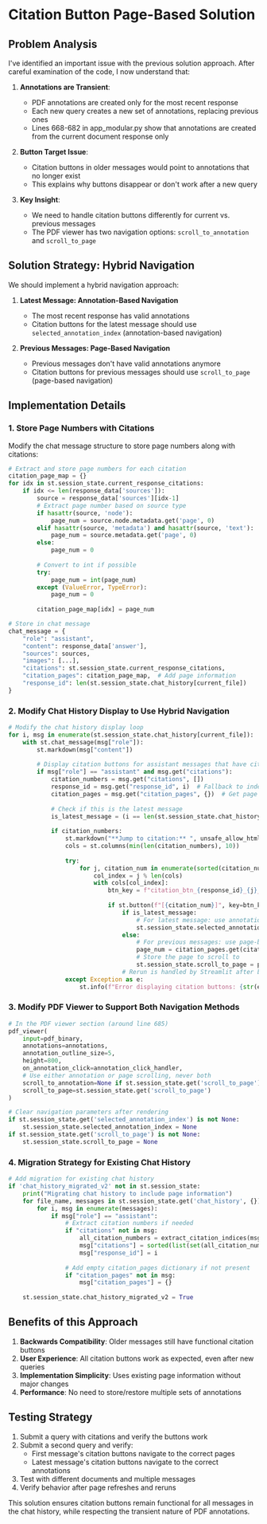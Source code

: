 # Citation Button Page-Based Solution

## Problem Analysis

I've identified an important issue with the previous solution approach. After careful examination of the code, I now understand that:

1. **Annotations are Transient**: 
   - PDF annotations are created only for the most recent response
   - Each new query creates a new set of annotations, replacing previous ones
   - Lines 668-682 in app_modular.py show that annotations are created from the current document response only

2. **Button Target Issue**:
   - Citation buttons in older messages would point to annotations that no longer exist
   - This explains why buttons disappear or don't work after a new query

3. **Key Insight**:
   - We need to handle citation buttons differently for current vs. previous messages
   - The PDF viewer has two navigation options: `scroll_to_annotation` and `scroll_to_page`

## Solution Strategy: Hybrid Navigation

We should implement a hybrid navigation approach:

1. **Latest Message: Annotation-Based Navigation**
   - The most recent response has valid annotations
   - Citation buttons for the latest message should use `selected_annotation_index` (annotation-based navigation)

2. **Previous Messages: Page-Based Navigation**
   - Previous messages don't have valid annotations anymore
   - Citation buttons for previous messages should use `scroll_to_page` (page-based navigation)

## Implementation Details

### 1. Store Page Numbers with Citations

Modify the chat message structure to store page numbers along with citations:

```python
# Extract and store page numbers for each citation
citation_page_map = {}
for idx in st.session_state.current_response_citations:
    if idx <= len(response_data['sources']):
        source = response_data['sources'][idx-1]
        # Extract page number based on source type
        if hasattr(source, 'node'):
            page_num = source.node.metadata.get('page', 0)
        elif hasattr(source, 'metadata') and hasattr(source, 'text'):
            page_num = source.metadata.get('page', 0)
        else:
            page_num = 0
            
        # Convert to int if possible
        try:
            page_num = int(page_num)
        except (ValueError, TypeError):
            page_num = 0
            
        citation_page_map[idx] = page_num

# Store in chat message
chat_message = {
    "role": "assistant",
    "content": response_data['answer'],
    "sources": sources,
    "images": [...],
    "citations": st.session_state.current_response_citations,
    "citation_pages": citation_page_map,  # Add page information
    "response_id": len(st.session_state.chat_history[current_file])
}
```

### 2. Modify Chat History Display to Use Hybrid Navigation

```python
# Modify the chat history display loop
for i, msg in enumerate(st.session_state.chat_history[current_file]):
    with st.chat_message(msg["role"]):
        st.markdown(msg["content"])
        
        # Display citation buttons for assistant messages that have citations
        if msg["role"] == "assistant" and msg.get("citations"):
            citation_numbers = msg.get("citations", [])
            response_id = msg.get("response_id", i)  # Fallback to index
            citation_pages = msg.get("citation_pages", {})  # Get page map
            
            # Check if this is the latest message
            is_latest_message = (i == len(st.session_state.chat_history[current_file]) - 1)
            
            if citation_numbers:
                st.markdown("**Jump to citation:** ", unsafe_allow_html=True)
                cols = st.columns(min(len(citation_numbers), 10))
                
                try:
                    for j, citation_num in enumerate(sorted(citation_numbers)):
                        col_index = j % len(cols)
                        with cols[col_index]:
                            btn_key = f"citation_btn_{response_id}_{j}_{citation_num}"
                            
                            if st.button(f"[{citation_num}]", key=btn_key):
                                if is_latest_message:
                                    # For latest message: use annotation-based navigation
                                    st.session_state.selected_annotation_index = citation_num - 1
                                else:
                                    # For previous messages: use page-based navigation
                                    page_num = citation_pages.get(citation_num, 0)
                                    # Store the page to scroll to
                                    st.session_state.scroll_to_page = page_num
                                # Rerun is handled by Streamlit after button click
                except Exception as e:
                    st.info(f"Error displaying citation buttons: {str(e)}")
```

### 3. Modify PDF Viewer to Support Both Navigation Methods

```python
# In the PDF viewer section (around line 685)
pdf_viewer(
    input=pdf_binary,
    annotations=annotations,
    annotation_outline_size=5,
    height=800,
    on_annotation_click=annotation_click_handler,
    # Use either annotation or page scrolling, never both
    scroll_to_annotation=None if st.session_state.get('scroll_to_page') is not None else st.session_state.get('selected_annotation_index'),
    scroll_to_page=st.session_state.get('scroll_to_page')
)

# Clear navigation parameters after rendering
if st.session_state.get('selected_annotation_index') is not None:
    st.session_state.selected_annotation_index = None
if st.session_state.get('scroll_to_page') is not None:
    st.session_state.scroll_to_page = None
```

### 4. Migration Strategy for Existing Chat History

```python
# Add migration for existing chat history
if 'chat_history_migrated_v2' not in st.session_state:
    print("Migrating chat history to include page information")
    for file_name, messages in st.session_state.get('chat_history', {}).items():
        for i, msg in enumerate(messages):
            if msg["role"] == "assistant":
                # Extract citation numbers if needed
                if "citations" not in msg:
                    all_citation_numbers = extract_citation_indices(msg["content"])
                    msg["citations"] = sorted(list(set(all_citation_numbers)))
                    msg["response_id"] = i
                
                # Add empty citation_pages dictionary if not present
                if "citation_pages" not in msg:
                    msg["citation_pages"] = {}
    
    st.session_state.chat_history_migrated_v2 = True
```

## Benefits of this Approach

1. **Backwards Compatibility**: Older messages still have functional citation buttons
2. **User Experience**: All citation buttons work as expected, even after new queries
3. **Implementation Simplicity**: Uses existing page information without major changes
4. **Performance**: No need to store/restore multiple sets of annotations

## Testing Strategy

1. Submit a query with citations and verify the buttons work
2. Submit a second query and verify:
   - First message's citation buttons navigate to the correct pages
   - Latest message's citation buttons navigate to the correct annotations
3. Test with different documents and multiple messages
4. Verify behavior after page refreshes and reruns

This solution ensures citation buttons remain functional for all messages in the chat history, while respecting the transient nature of PDF annotations.